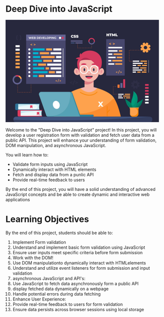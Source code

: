 <h1>
    Deep Dive into JavaScript
</h1>

<img src="./e0e7737e1938b51a9011e85a4c16b351817a7ef8.jpg" alt="webdev">

<p>
    Welcome to the "Deep Dive into JavaScript" project! In this project, you will develop a user registration form with validation and fetch user data from a public API. This project will enhance your understanding of form validation, DOM manipulation, and asynchronous JavaScript.
</p>

<p>
    You will learn how to:
    <ul>
        <li>
            Validate form inputs using JavaScript
        </li>
        <li>
            Dynamically interact with HTML elements
        </li>
        <li>
            Fetch and display data from a punlic API
        </li>
        <li>
            Provide real-time feedback to users
        </li>
    </ul>
    By the end of this project, you will have a solid understanding of advanced JavaScript concepts and be able to create dynamic and interactive web applications
</p>

<h1>
    Learning Objectives
</h1>

<p>
    By the end of this project, students should be able to:
    <ol>
        <li>
            Implement Form validation
            <li>
                Understand and implement basic form validation using JavaScript
            </li>
            <li>
                Ensure user inputs meet specific criteria before form submission
            </li>
        </li>
        <li>
            Work with the DOM!
            <li>
                Use DOM manipulationto dynamically interact with HTMLelements
            </li>
            <li>
                Understand and utilize event listeners for form submission and input validation
            </li>
        </li>
        <li>
            asynchronous JavaScript and API's:
            <li>
                Use JavaScript to fetch data asynchronously form a public API
            </li>
            <li>
                display fetched data dynamically on a webpage
            </li>
            <li>
                Handle potential errors during data fetching
            </li>
        </li>
        <li>
            Enhance User Experience:
            <li>
                Provide real-time feedback to users for form validation
            </li>
            <li>
                Ensure data persists across browser sessions using local storage
            </li>
        </li>
    </ol>
</p>